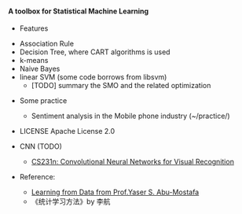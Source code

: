 #### A toolbox for Statistical Machine Learning

* Features
 - Association Rule
 - Decision Tree, where CART algorithms is used
 - k-means
 - Naive Bayes
 - linear SVM (some code borrows from libsvm)
   + [TODO] summary the SMO and the related optimization

* Some practice
  - Sentiment analysis in the Mobile phone industry (~/practice/)
 

* LICENSE 
 Apache License 2.0

* CNN (TODO)
  - [CS231n: Convolutional Neural Networks for Visual Recognition](http://cs231n.stanford.edu/syllabus.html)

* Reference:
  - [Learning from Data from Prof.Yaser S. Abu-Mostafa](http://work.caltech.edu/library/index.html)  
  - 《统计学习方法》by 李航 

#### 

